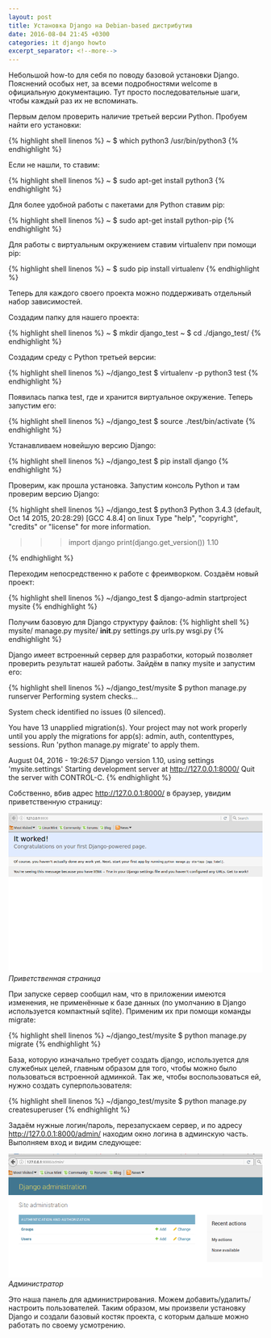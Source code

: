 ```yaml
---
layout: post
title: Установка Django на Debian-based дистрибутив
date: 2016-08-04 21:45 +0300
categories: it django howto
excerpt_separator: <!--more-->
---
```


Небольшой how-to для себя по поводу базовой установки Django. Пояснений особых нет, за всеми подробностями welcome в официальную  документацию. Тут просто последовательные шаги, чтобы каждый раз их не вспоминать.

Первым делом проверить наличие третьей версии Python. Пробуем найти его установки:
 
{% highlight shell linenos %}
~ $ which python3
/usr/bin/python3
{% endhighlight %}

Если не нашли, то ставим:

{% highlight shell linenos %}
 ~ $ sudo apt-get install python3
{% endhighlight %}

Для более удобной работы с пакетами для Python ставим pip:

{% highlight shell linenos %}
 ~ $ sudo apt-get install python-pip
{% endhighlight %}

Для работы с виртуальным окружением ставим virtualenv при помощи pip:

{% highlight shell linenos %}
 ~ $ sudo pip install virtualenv
{% endhighlight %}

Теперь для каждого своего проекта можно поддерживать отдельный набор зависимостей. 

Создадим папку для нашего проекта:

{% highlight shell linenos %}
~ $ mkdir django_test
~ $ cd ./django_test/
{% endhighlight %}

Создадим среду c Python третьей версии:

{% highlight shell linenos %}
 ~/django_test $ virtualenv -p python3 test
{% endhighlight %}

Появилась папка test, где и хранится виртуальное окружение. Теперь запустим его:

{% highlight shell linenos %}
~/django_test $ source ./test/bin/activate
{% endhighlight %}

Устанавливаем новейшую версию Django:

{% highlight shell linenos %}
~/django_test $ pip install django
{% endhighlight %}

Проверим, как прошла установка. Запустим консоль Python и там проверим версию Django:

{% highlight shell linenos %}
 ~/django_test $ python3
Python 3.4.3 (default, Oct 14 2015, 20:28:29) 
[GCC 4.8.4] on linux
Type "help", "copyright", "credits" or "license" for more information.
>>> import django
>>> print(django.get_version())
1.10
>>> 
{% endhighlight %}

Переходим непосредственно к работе с фреимворком. Создаём новый проект:

{% highlight shell linenos %}
~/django_test $ django-admin startproject mysite
{% endhighlight %}

Получим базовую для Django структуру файлов:
{% highlight shell %}
mysite/
    manage.py
    mysite/
        __init__.py
        settings.py
        urls.py
        wsgi.py
{% endhighlight %}

Django имеет встроенный сервер для разработки, который позволяет проверить результат нашей работы. Зайдём в папку mysite и запустим его:

{% highlight shell linenos %}
~/django_test/mysite $ python manage.py runserver
Performing system checks...

System check identified no issues (0 silenced).

You have 13 unapplied migration(s). Your project may not work properly until you apply the migrations for app(s): admin, auth, contenttypes, sessions.
Run 'python manage.py migrate' to apply them.

August 04, 2016 - 19:26:57
Django version 1.10, using settings 'mysite.settings'
Starting development server at http://127.0.0.1:8000/
Quit the server with CONTROL-C.
{% endhighlight %}

Собственно, вбив адрес <http://127.0.0.1:8000/> в браузер, увидим приветственную страницу:

![Приветственная страница](/images/django/django_start.png "Приветственная страница") 
*Приветственная страница*

При запуске сервер сообщил нам, что в приложении имеются изменения, не применённые к базе данных (по умолчанию в Django используется компактный sqlite). Применим их при помощи команды migrate:

{% highlight shell linenos %}
~/django_test/mysite $ python manage.py migrate
{% endhighlight %}

База, которую изначально требует создать django, используется для служебных целей, главным образом для того, чтобы можно было пользоваться встроенной админкой. Так же, чтобы воспользоваться ей, нужно создать суперпользователя:

{% highlight shell linenos %}
~/django_test/mysite $ python manage.py createsuperuser
{% endhighlight %}

Задаём нужные логин/пароль, перезапускаем сервер, и по адресу <http://127.0.0.1:8000/admin/> находим окно логина в админскую часть. Выполняем вход и видим следующее:

![Администратор](/images/django/django_admin.png "Администратор") 
*Администратор*

Это наша панель для администрирования. Можем добавить/удалить/настроить пользователей. Таким образом, мы произвели установку Django и создали базовый костяк проекта, с которым дальше можно работать по своему усмотрению.